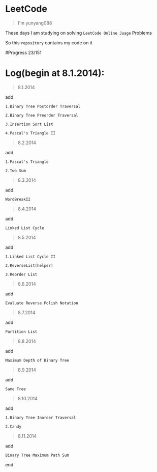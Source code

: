 # LeetCode

> I'm yunyang088 

These days I am studying on solving `LeetCode Online Juage` Problems 

So this `repository` contains my code on it 

#Progress 23/151

# Log(begin at 8.1.2014):

> 8.1.2014

add 
    
    1.Binary Tree Postorder Traversal 
    
    2.Binary Tree Preorder Traversal 
    
    3.Insertion Sort List 
    
    4.Pascal's Triangle II
    

> 8.2.2014

add
    
    1.Pascal's Triangle
    
    2.Two Sum

> 8.3.2014

add
    
    WordBreakII

> 8.4.2014

add

    Linked List Cycle

> 8.5.2014

add

    1.Linked List Cycle II
    
    2.ReverseList(helper)
    
    3.Reorder List

> 8.6.2014

add    

    Evaluate Reverse Polish Notation

> 8.7.2014

add    

    Partition List
    
> 8.8.2014

add

    Maximum Depth of Binary Tree

> 8.9.2014

add

    Same Tree
    
> 8.10.2014

add

    1.Binary Tree Inorder Traversal 
    
    2.Candy

> 8.11.2014

add

    Binary Tree Maximum Path Sum
        
end
